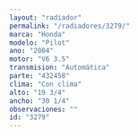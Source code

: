 ```yaml
---
layout: "radiador"
permalink: "/radiadores/3279/"
marca: "Honda"
modelo: "Pilot"
ano: "2004"
motor: "V6 3.5"
transmision: "Automática"
parte: "432458"
clima: "Con clima"
alto: "19 3/4"
ancho: "30 1/4"
observaciones: ""
id: "3279"
---
```


